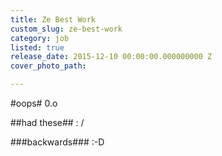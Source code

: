```yaml
---
title: Ze Best Work
custom_slug: ze-best-work
category: job
listed: true
release_date: 2015-12-10 00:00:00.000000000 Z
cover_photo_path: 

---
```

#oops#
0.o

##had these##
: /

###backwards###
:-D